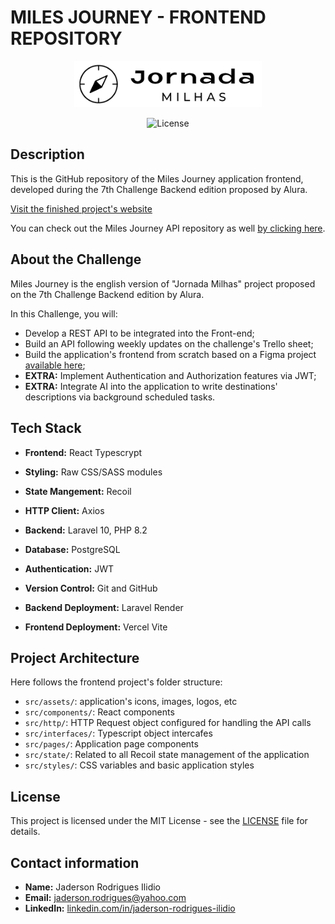 # MILES JOURNEY - FRONTEND REPOSITORY

<p align="center"><a href="https://miles-journey-react-frontend.vercel.app/" target="_blank"><img src="https://raw.githubusercontent.com/Jadersonrilidio/miles-journey-react-frontend/master/src/assets/logos/logo-black-tagline.png" width="300" alt="Logo Dark" /></a></p>

<p align="center"><img src="https://img.shields.io/badge/license-MIT-blue" alt="License" /></p>


## Description

This is the GitHub repository of the Miles Journey application frontend, developed during the 7th Challenge Backend edition proposed by Alura.

[Visit the finished project's website](https://miles-journey-react-frontend.vercel.app/)

You can check out the Miles Journey API repository as well [by clicking here](https://github.com/Jadersonrilidio/miles-journey).


## About the Challenge

Miles Journey is the english version of "Jornada Milhas" project proposed on the 7th Challenge Backend edition by Alura.

In this Challenge, you will:
- Develop a REST API to be integrated into the Front-end;
- Build an API following weekly updates on the challenge's Trello sheet;
- Build the application's frontend from scratch based on a Figma project [available here](https://www.figma.com/design/1qD4hmpnvxoeHRC1cbWKgR/Challenge-Escola-de-Programa%C3%A7%C3%A3o?node-id=0-1&node-type=CANVAS&t=vmOALUYiTmTVyUxP-0);
- **EXTRA:** Implement Authentication and Authorization features via JWT;
- **EXTRA:** Integrate AI into the application to write destinations' descriptions via background scheduled tasks.


## Tech Stack

- **Frontend:** React Typescrypt
- **Styling:** Raw CSS/SASS modules
- **State Mangement:** Recoil
- **HTTP Client:** Axios

- **Backend:** Laravel 10, PHP 8.2
- **Database:** PostgreSQL
- **Authentication:** JWT

- **Version Control:** Git and GitHub

- **Backend Deployment:** Laravel Render
- **Frontend Deployment:** Vercel Vite


## Project Architecture

Here follows the frontend project's folder structure:

- `src/assets/`: application's icons, images, logos, etc
- `src/components/`: React components
- `src/http/`: HTTP Request object configured for handling the API calls
- `src/interfaces/`: Typescript object intercafes
- `src/pages/`: Application page components
- `src/state/`: Related to all Recoil state management of the application
- `src/styles/`: CSS variables and basic application styles


## License

This project is licensed under the MIT License - see the [LICENSE](LICENSE) file for details.


## Contact information

- **Name:** Jaderson Rodrigues Ilidio
- **Email:** jaderson.rodrigues@yahoo.com
- **LinkedIn:** [linkedin.com/in/jaderson-rodrigues-ilidio](https://www.linkedin.com/in/jaderson-rodrigues-ilidio/)
